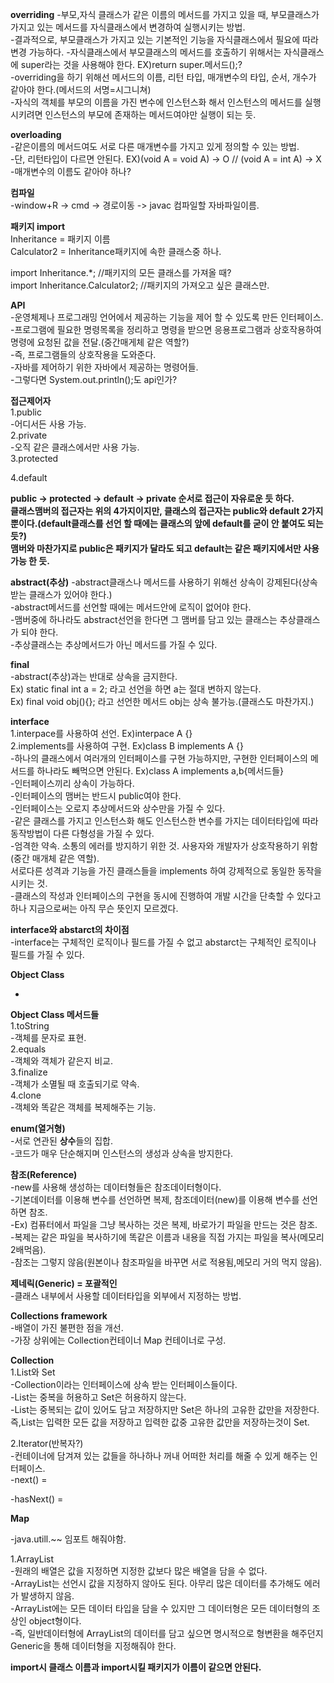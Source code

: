  
**overriding**
-부모,자식 클래스가 같은 이름의 메서드를 가지고 있을 때, 부모클래스가 가지고 있는 메서드를 자식클래스에서 변경하여 실행시키는 방법.  
-결과적으로, 부모클래스가 가지고 있는 기본적인 기능을 자식클래스에서 필요에 따라 변경 가능하다.
-자식클래스에서 부모클래스의 메서드를 호출하기 위해서는 자식클래스에 super라는 것을 사용해야 한다. EX)return super.메서드();?  
-overriding을 하기 위해선 메서드의 이름, 리턴 타입, 매개변수의 타입, 순서, 개수가 같아야 한다.(메서드의 서명=시그니쳐)  
-자식의 객체를 부모의 이름을 가진 변수에 인스턴스화 해서 인스턴스의 메서드를 실행시키려면 인스턴스의 부모에 존재하는 메서드여야만 실행이 되는 듯.  

**overloading**  
-같은이름의 메서드여도 서로 다른 매개변수를 가지고 있게 정의할 수 있는 방법.  
-단, 리턴타입이 다르면 안된다. EX)(void A = void A) -> O // (void A = int A) -> X  
-매개변수의 이름도 같아야 하나?  

**컴파일**  
-window+R -> cmd -> 경로이동 -> javac 컴파일할 자바파일이름.  

**패키지 import**  
Inheritance = 패키지 이름  
Calculator2 = Inheritance패키지에 속한 클래스중 하나.  

import Inheritance.*; //패키지의 모든 클래스를 가져올 때?   
import Inheritance.Calculator2; //패키지의 가져오고 싶은 클래스만.  

**API**  
-운영체제나 프로그래밍 언어에서 제공하는 기능을 제어 할 수 있도록 만든 인터페이스.  
-프로그램에 필요한 명령목록을 정리하고 명령을 받으면 응용프로그램과 상호작용하여 명령에 요청된 값을 전달.(중간매게체 같은 역할?)  
-즉, 프로그램들의 상호작용을 도와준다.  
-자바를 제어하기 위한 자바에서 제공하는 명령어들.  
-그렇다면 System.out.println();도 api인가?    

**접근제어자**  
1.public  
-어디서든 사용 가능.  
2.private  
-오직 같은 클래스에서만 사용 가능.  
3.protected  

4.default  

**public -> protected -> default -> private 순서로 접근이 자유로운 듯 하다.  
클래스맴버의 접근자는 위의 4가지이지만, 클래스의 접근자는 public와 default 2가지 뿐이다.(default클래스를 선언 할 때에는 클래스의 앞에 default를 굳이 안 붙여도 되는듯?)  
맴버와 마찬가지로 public은 패키지가 달라도 되고 default는 같은 패키지에서만 사용 가능 한 듯.**   

**abstract(추상)** 
-abstract클래스나 메서드를 사용하기 위해선 상속이 강제된다(상속받는 클래스가 있어야 한다.)  
-abstract메서드를 선언할 때에는 메서드안에 로직이 없어야 한다.  
-맴버중에 하나라도 abstract선언을 한다면 그 맴버를 담고 있는 클래스는 추상클래스가 되야 한다.  
-추상클래스는 추상메서드가 아닌 메서드를 가질 수 있다.  

**final**  
-abstract(추상)과는 반대로 상속을 금지한다.  
Ex) static final int a = 2; 라고 선언을 하면 a는 절대 변하지 않는다.  
Ex) final void obj(){}; 라고 선언한 메서드 obj는 상속 불가능.(클래스도 마찬가지.)    

**interface**  
1.interpace를 사용하여 선언. Ex)interpace A {}  
2.implements를 사용하여 구현. Ex)class B implements A {}   
-하나의 클래스에서 여러개의 인터페이스를 구현 가능하지만, 구현한 인터페이스의 메서드를 하나라도 빼먹으면 안된다. Ex)class A implements a,b{메서드들}  
-인터페이스끼리 상속이 가능하다.  
-인터페이스의 맴버는 반드시 public여야 한다.  
-인터페이스는 오로지 추상메서드와 상수만을 가질 수 있다.  
-같은 클래스를 가지고 인스턴스화 해도 인스턴스한 변수를 가지는 데이터타입에 따라 동작방법이 다른 다형성을 가질 수 있다.  
-엄격한 약속. 소통의 에러를 방지하기 위한 것. 사용자와 개발자가 상호작용하기 위함(중간 매개체 같은 역할).  
서로다른 성격과 기능을 가진 클래스들을 implements 하여 강제적으로 동일한 동작을 시키는 것.  
-클래스의 작성과 인터페이스의 구현을 동시에 진행하여 개발 시간을 단축할 수 있다고 하나 지금으로써는 아직 무슨 뜻인지 모르겠다.  


**interface와 abstarct의 차이점**  
-interface는 구체적인 로직이나 필드를 가질 수 없고 abstarct는 구체적인 로직이나 필드를 가질 수 있다.  

**Object Class**  

-  

**Object Class 메서드들**  
1.toString  
-객체를 문자로 표현.  
2.equals  
-객체와 객체가 같은지 비교.  
3.finalize  
-객체가 소멸될 때 호출되기로 약속.  
4.clone  
-객체와 똑같은 객체를 복제해주는 기능.  

**enum(열거형)**  
-서로 연관된 **상수**들의 집합.  
-코드가 매우 단순해지며 인스턴스의 생성과 상속을 방지한다.  

**참조(Reference)**  
-new를 사용해 생성하는 데이터형들은 참조데이터형이다.   
-기본데이터를 이용해 변수를 선언하면 복제, 참조데이터(new)를 이용해 변수를 선언하면 참조.  
-Ex) 컴퓨터에서 파일을 그냥 복사하는 것은 복제, 바로가기 파일을 만드는 것은 참조.  
-복제는 같은 파일을 복사하기에 똑같은 이름과 내용을 직접 가지는 파일을 복사(메모리 2배먹음).  
-참조는 그렇지 않음(원본이나 참조파일을 바꾸면 서로 적용됨,메모리 거의 먹지 않음).  

**제네릭(Generic) = 포괄적인**  
-클래스 내부에서 사용할 데이터타입을 외부에서 지정하는 방법.  

**Collections framework**  
-배열이 가진 불편한 점을 개선.  
-가장 상위에는 Collection컨테이너 Map 컨테이너로 구성.

**Collection**  
1.List와 Set  
-Collection이라는 인터페이스에 상속 받는 인터페이스들이다.  
-List는 중복을 허용하고 Set은 허용하지 않는다.  
-List는 중복되는 값이 있어도 담고 저장하지만 Set은 하나의 고유한 값만을 저장한다. 즉,List는 입력한 모든 값을 저장하고 입력한 값중 고유한 값만을 저장하는것이 Set.  

2.Iterator(반복자?)  
-컨테이너에 담겨져 있는 값들을 하나하나 꺼내 어떠한 처리를 해줄 수 있게 해주는 인터페이스.  
-next() = 

-hasNext() = 


**Map**  

   
   
-java.utill.~~ 임포트 해줘야함.  

1.ArrayList  
-원래의 배열은 값을 지정하면 지정한 값보다 많은 배열을 담을 수 없다.  
-ArrayList는 선언시 값을 지정하지 않아도 된다. 아무리 많은 데이터를 추가해도 에러가 발생하지 않음.  
-ArrayList에는 모든 데이터 타입을 담을 수 있지만 그 데이터형은 모든 데이터형의 조상인 object형이다.  
-즉, 일반데이터형에 ArrayList의 데이터를 담고 싶으면 명시적으로 형변환을 해주던지 Generic을 통해 데이터형을 지정해줘야 한다.  


**import시 클래스 이름과 import시킬 패키지가 이름이 같으면 안된다.**  
